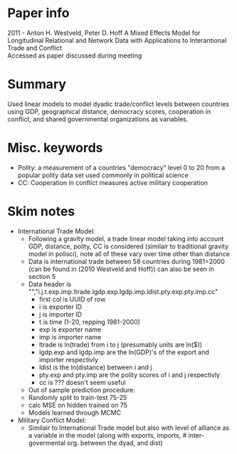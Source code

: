 # Paper info
2011 - Anton H. Westveld, Peter D. Hoff
A Mixed Effects Model for Longitudinal Relational and Network Data with Applications
to Interantional Trade and Conflict\
Accessed as paper discussed during meeting

# Summary
Used linear models to model dyadic trade/conflict levels between countries using
GDP, geographical distance, democracy scores, cooperation in conflict, and 
shared governmental organizations as variables.

# Misc. keywords
- Polity: a measurement of a countries "democracy" level 0 to 20 from a popular
    polity data set used commonly in political science
- CC: Cooperation in conflict measures active military cooperation

# Skim notes
- International Trade Model:
    - Following a gravity model, a trade linear model taking into account GDP, distance,
    polity, CC is considered (similair to traditional gravity model in polisci),
    note all of these vary over time other than distance
    - Data is international trade between 58 countries during 1981=2000 (can be 
        found in (2010 Westveld and Hoff)) can also be seen in section 5
	- Data header is "","i.j.t.exp.imp.ltrade.lgdp.exp.lgdp.imp.ldist.pty.exp.pty.imp.cc" 
	    - first col is UUID of row
	    - i is exporter ID
	    - j is importer ID
	    - t is time (1-20, repping 1981-2000)
	    - exp is exporter name
	    - imp is importer name
	    - ltrade is ln(trade) from i to j (presumably units are ln($))
	    - lgdp.exp and lgdp.imp are the ln(GDP)'s of the export and importer respectivly
	    - ldist is the ln(distance) between i and j
	    - pty.exp and pty.imp are the polity scores of i and j respectivly
	    - cc is ??? doesn't seem useful
    - Out of sample prediction procedure:
	- Randomly split to train-test 75-25
	- calc MSE on hidden trained on 75
    - Models learned through MCMC
- Military Conflict Model:
    - Similair to International Trade model but also with level of alliance as a variable
        in the model (along with exports, imports, # inter-govermental org. between
        the dyad, and dist)
